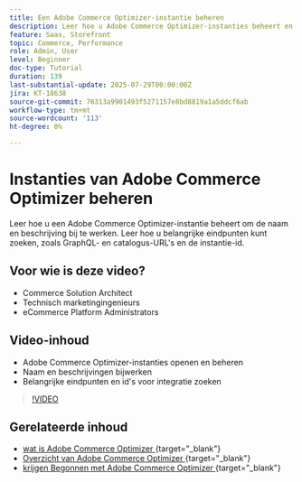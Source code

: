 ```yaml
---
title: Een Adobe Commerce Optimizer-instantie beheren
description: Leer hoe u Adobe Commerce Optimizer-instanties beheert en belangrijke details en eindpunten vindt
feature: Saas, Storefront
topic: Commerce, Performance
role: Admin, User
level: Beginner
doc-type: Tutorial
duration: 139
last-substantial-update: 2025-07-29T00:00:00Z
jira: KT-18638
source-git-commit: 76313a9901493f5271157e8bd8819a1a5ddcf6ab
workflow-type: tm+mt
source-wordcount: '113'
ht-degree: 0%

---
```



# Instanties van Adobe Commerce Optimizer beheren

Leer hoe u een Adobe Commerce Optimizer-instantie beheert om de naam en beschrijving bij te werken.  Leer hoe u belangrijke eindpunten kunt zoeken, zoals GraphQL- en catalogus-URL&#39;s en de instantie-id.

## Voor wie is deze video?

* Commerce Solution Architect
* Technisch marketingingenieurs
* eCommerce Platform Administrators

## Video-inhoud

* Adobe Commerce Optimizer-instanties openen en beheren
* Naam en beschrijvingen bijwerken
* Belangrijke eindpunten en id&#39;s voor integratie zoeken

>[!VIDEO](https://video.tv.adobe.com/v/3470232?learn=on&enablevpops)

## Gerelateerde inhoud

* [ wat is Adobe Commerce Optimizer ](https://experienceleague.adobe.com/nl/docs/commerce/optimizer/overview){target="_blank"}
* [ Overzicht van Adobe Commerce Optimizer ](https://experienceleague.adobe.com/nl/docs/commerce-learn/tutorials/adobe-commerce-optimizer/overview){target="_blank"}
* [ krijgen Begonnen met Adobe Commerce Optimizer ](https://experienceleague.adobe.com/nl/docs/commerce/optimizer/get-started){target="_blank"}
